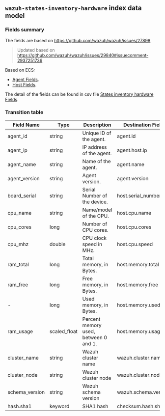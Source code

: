 ## `wazuh-states-inventory-hardware` index data model

### Fields summary

The fields are based on https://github.com/wazuh/wazuh/issues/27898

> Updated based on https://github.com/wazuh/wazuh/issues/29840#issuecomment-2937251736

Based on ECS:

- [Agent Fields](https://www.elastic.co/guide/en/ecs/current/ecs-agent.html).
- [Host Fields](https://www.elastic.co/guide/en/ecs/current/ecs-host.html).

The detail of the fields can be found in csv file [States inventory hardware Fields](fields.csv).

### Transition table

| Field Name     | Type         | Description                           | Destination Field    | Custom |
|----------------|--------------|---------------------------------------|----------------------| ------ |
| agent_id       | string       | Unique ID of the agent.               | agent.id             | FALSE  |
| agent_ip       | string       | IP address of the agent.              | agent.host.ip        | TRUE   |
| agent_name     | string       | Name of the agent.                    | agent.name           | FALSE  |
| agent_version  | string       | Agent version.                        | agent.version        | FALSE  |
| board_serial   | string       | Serial Number of the device.          | host.serial_number   | TRUE   |
| cpu_name       | string       | Name/model of the CPU.                | host.cpu.name        | TRUE   |
| cpu_cores      | long         | Number of CPU cores.                  | host.cpu.cores       | TRUE   |
| cpu_mhz        | double       | CPU clock speed in MHz.               | host.cpu.speed       | TRUE   |
| ram_total      | long         | Total memory, in Bytes.               | host.memory.total    | TRUE   |
| ram_free       | long         | Free memory, in Bytes.                | host.memory.free     | TRUE   |
| -              | long         | Used memory, in Bytes.                | host.memory.used     | TRUE   |
| ram_usage      | scaled_float | Percent memory used, between 0 and 1. | host.memory.usage    | TRUE   |
| cluster_name   | string       | Wazuh cluster name                    | wazuh.cluster.name   | TRUE   |
| cluster_node   | string       | Wazuh cluster node                    | wazuh.cluster.node   | TRUE   |
| schema_version | string       | Wazuh schema version                  | wazuh.schema.version | TRUE   |
| hash.sha1      | keyword      | SHA1 hash                             | checksum.hash.sha1   | TRUE   |
